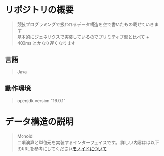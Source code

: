 # リポジトリの概要
> 競技プログラミングで扱われるデータ構造を空で書いたもの載せていきます <br>
> 基本的にジェネリクスで実装しているのでプリミティブ型と比べて + 400ms とかなり遅くなります

## 言語
> Java

## 動作環境
> openjdk version "16.0.1"

# データ構造の説明
> Monoid　<br>
> 二項演算と単位元を実装するインターフェイスです。
> 詳しい内容はは以下のURLを参考にしてください[モノイドについて](https://zenn.dev/santamn/articles/81f4bf9a4cb139)
